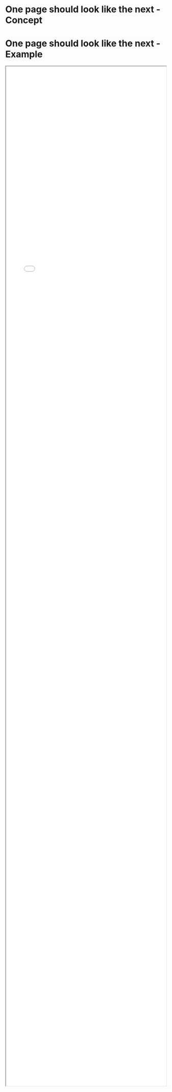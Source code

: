 # One page should look like the next - Concept


# One page should look like the next - Example 

<iframe src="./Part 1 - Theory/4.Consistency/One page should look like the next/index.html" style="width: 100%; height: 80vh;"/>  

# One page should look like the next - Analysis


## Bad things to point out

* Navbar is inconsistent
    * order of links
    * missing home link
* consistency ofpluralisation across the site
* consistency of names of our entities/domain
* consistency of action names
* Font sizes
    * Suppliers page headers are different to the rest of the site.

## Insights

* When developing in isoloation, its easy to introduce inconsistencies

## Reading material

